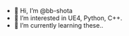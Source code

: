 - 👋 Hi, I’m @bb-shota
- 👀 I’m interested in UE4, Python, C++.
- 🌱 I’m currently learning these..

<!---
bb-shota/bb-shota is a ✨ special ✨ repository because its `README.md` (this file) appears on your GitHub profile.
You can click the Preview link to take a look at your changes.
--->
